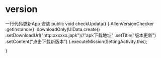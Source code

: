 # version
一行代码更新App 安装
    public void checkUpdata() {
        AllenVersionChecker
                .getInstance()
                .downloadOnly(UIData.create()
                        .setDownloadUrl("http:xxxxxx.japk")//"apk下载地址"
                        .setTitle("版本更新")
                        .setContent("点击下载新版本")
                ).executeMission(SettingActivity.this);


    }
